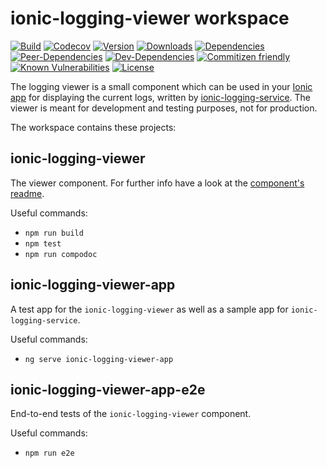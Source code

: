 # ionic-logging-viewer workspace

[![Build](https://travis-ci.org/Ritzlgrmft/ionic-logging-viewer.svg?branch=master)](https://travis-ci.org/Ritzlgrmft/ionic-logging-viewer)
[![Codecov](https://codecov.io/gh/Ritzlgrmft/ionic-logging-viewer/branch/master/graph/badge.svg)](https://codecov.io/gh/Ritzlgrmft/ionic-logging-viewer)
[![Version](https://badge.fury.io/js/ionic-logging-viewer.svg)](https://www.npmjs.com/package/ionic-logging-viewer)
[![Downloads](https://img.shields.io/npm/dt/ionic-logging-viewer.svg)](https://www.npmjs.com/package/ionic-logging-viewer)
[![Dependencies](https://david-dm.org/ritzlgrmft/ionic-logging-viewer/master/status.svg)](https://david-dm.org/ritzlgrmft/ionic-logging-viewer/master)
[![Peer-Dependencies](https://david-dm.org/ritzlgrmft/ionic-logging-viewer/master/peer-status.svg)](https://david-dm.org/ritzlgrmft/ionic-logging-viewer/master?type=peer)
[![Dev-Dependencies](https://david-dm.org/ritzlgrmft/ionic-logging-viewer/master/dev-status.svg)](https://david-dm.org/ritzlgrmft/ionic-logging-viewer/master?type=dev)
[![Commitizen friendly](https://img.shields.io/badge/commitizen-friendly-brightgreen.svg)](http://commitizen.github.io/cz-cli/)
[![Known Vulnerabilities](https://snyk.io/test/github/ritzlgrmft/ionic-logging-viewer/badge.svg)](https://snyk.io/test/github/ritzlgrmft/ionic-logging-viewer)
[![License](https://img.shields.io/npm/l/ionic-logging-viewer.svg)](https://www.npmjs.com/package/ionic-logging-viewer)

The logging viewer is a small component which can be used in your [Ionic app](http://ionicframework.com)
for displaying the current logs, written by [ionic-logging-service](https://github.com/Ritzlgrmft/ionic-logging-service).
The viewer is meant for development and testing purposes, not for production.

The workspace contains these projects:

## ionic-logging-viewer

The viewer component. For further info have a look at the [component's readme](https://github.com/Ritzlgrmft/ionic-logging-viewer/blob/master/projects/ionic-logging-viewer/README.md).

Useful commands:

* `npm run build`
* `npm test`
* `npm run compodoc`

## ionic-logging-viewer-app

A test app for the `ionic-logging-viewer` as well as a sample app for `ionic-logging-service`.

Useful commands:

* `ng serve ionic-logging-viewer-app`

## ionic-logging-viewer-app-e2e

End-to-end tests of the `ionic-logging-viewer` component.

Useful commands:

* `npm run e2e`